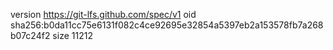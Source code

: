 version https://git-lfs.github.com/spec/v1
oid sha256:b0da11cc75e6131f082c4ce92695e32854a5397eb2a153578fb7a268b07c24f2
size 11212
